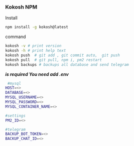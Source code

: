 ### Kokosh NPM

Install

```bash
npm install -g kokosh@latest
```

command

```bash
kokosh -v # print version
kokosh -h # print help text
kokosh push  # git add , git commit auto,  git push
kokosh pull  # git pull, npm i, pm2 restart
kokosh backups # backups all database and send telegram
```

**_is required You need add .env_**

```bash
 #mysql
HOST=<>
DATABASE=<>
MYSQL_USERNAME=<>
MYSQL_PASSWORD=<>
MYSQL_CONTAINER_NAME=<>

#settings
PM2_ID=<>

#telegram
BACKUP_BOT_TOKEN=<>
BACKUP_CHAT_ID=<>
```
